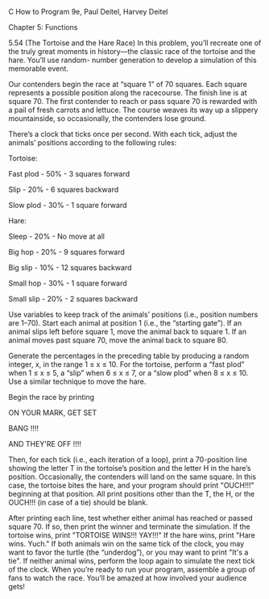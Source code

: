 C How to Program 9e, Paul Deitel, Harvey Deitel

Chapter 5: Functions

5.54 (The Tortoise and the Hare Race) In this problem, you’ll recreate one of the truly
great moments in history—the classic race of the tortoise and the hare. You’ll use random-
number generation to develop a simulation of this memorable event.

Our contenders begin the race at “square 1” of 70 squares. Each square represents
a possible position along the racecourse. The finish line is at square 70. The
first contender to reach or pass square 70 is rewarded with a pail of fresh carrots and
lettuce. The course weaves its way up a slippery mountainside, so occasionally, the
contenders lose ground.

There’s a clock that ticks once per second. With each tick, adjust the animals’
positions according to the following rules:

Tortoise:

Fast plod - 50% - 3 squares forward

Slip - 20% - 6 squares backward

Slow plod - 30% - 1 square forward

Hare:

Sleep - 20% - No move at all

Big hop - 20% - 9 squares forward

Big slip - 10% - 12 squares backward

Small hop - 30% - 1 square forward

Small slip - 20% - 2 squares backward

Use variables to keep track of the animals’ positions (i.e., position numbers are
1–70). Start each animal at position 1 (i.e., the “starting gate”). If an animal slips left
before square 1, move the animal back to square 1. If an animal moves past square
70, move the animal back to square 80.

Generate the percentages in the preceding table by producing a random integer,
x, in the range 1 ≤ x ≤ 10. For the tortoise, perform a “fast plod” when 1 ≤ x ≤ 5,
a “slip” when 6 ≤ x ≤ 7, or a “slow plod” when 8 ≤ x ≤ 10. Use a similar technique
to move the hare.

Begin the race by printing

ON YOUR MARK, GET SET

BANG !!!!

AND THEY'RE OFF !!!!

Then, for each tick (i.e., each iteration of a loop), print a 70-position line showing
the letter T in the tortoise’s position and the letter H in the hare’s position. Occasionally,
the contenders will land on the same square. In this case, the tortoise bites the
hare, and your program should print "OUCH!!!" beginning at that position. All print
positions other than the T, the H, or the OUCH!!! (in case of a tie) should be blank.

After printing each line, test whether either animal has reached or passed square
70. If so, then print the winner and terminate the simulation. If the tortoise wins,
print "TORTOISE WINS!!! YAY!!!" If the hare wins, print "Hare wins. Yuch." If both
animals win on the same tick of the clock, you may want to favor the turtle (the
“underdog”), or you may want to print "It's a tie". If neither animal wins, perform
the loop again to simulate the next tick of the clock. When you’re ready to run
your program, assemble a group of fans to watch the race. You’ll be amazed at how
involved your audience gets!
